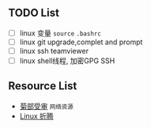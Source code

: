 ## TODO List
- [ ] linux 变量 `source` `.bashrc`
- [ ] linux git upgrade,complet and prompt
- [ ] linux ssh teamviewer
- [ ] linux shell线程, 加密GPG SSH
## Resource List
* [菊部受审](http://www.jubushoushen.com/ "科学上网") `网络资源`
* [Linux 折腾](http://www.cnblogs.com/youxia/tag/Linux/ "京山游侠")
